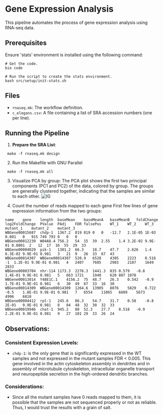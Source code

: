 # Gene Expression Analysis

This pipeline automates the process of gene expression analysis using RNA-seq data. 

## Prerequisites
Ensure 'stats' environment is installed using the following command:
```
# Get the code.
bio code

# Run the script to create the stats environment.
bash src/setup/init-stats.sh 
```

## Files
- `rnaseq.mk`: The workflow definition.
- `c_elegans.csv`: A file containing a list of SRA accession numbers (one per line).

## Running the Pipeline
1. **Prepare the SRA List**:
```
 make -f rnaseq.mk design
```
2. Run the Makefile with GNU Parallel
```
 make -f rnaseq.mk all
```

3. Visualize PCA by group:
The PCA plot shows the first two principal components (PC1 and PC2) of the data, colored by group. The groups are generally clustered together, indicating that the samples are similar to each other. 
![IG](./res/pca_by_group.jpeg)

4. Count the number of reads mapped to each gene
First few lines of gene expression information from the two groups:
```
name	gene	length	baseMean	baseMeanA	baseMeanB	foldChange	log2FoldChange	PValue	PAdj	FDR	falsePos	WT_1	WT_2	WT_3	mutant_1	mutant_2	mutant_3
WBGene00015687	chdp-1	1367.2	819	819	0	0	-12.7	2.1E-05	1E-03	0.001	0	915	749	793	0	0	0
WBGene00012239	W04A8.4	756.2	54	15	39	2.55	1.4	3.2E-02	9.9E-01	0.8001	2	12	17	16	55	29	33
WBGene00004029	pik-1	1301.2	66.3	18.7	47.7	2.626	1.4	6.3E-02	9.9E-01	0.981	3	21	9	26	33	67	43
WBGene00014307	WBGene00014307	520.9	6528	4305	2223	0.516	-1	1.2E-01	9.9E-01	0.981	4	2407	7605	2903	2187	1649	2833
WBGene00003704	nhr-114	1173.3	2276.3	1441.3	835	0.579	-0.8	1.4E-01	9.9E-01	0.981	5	663	1721	1940	620	807	1078
WBGene00013014	Y48E1C.1	4156.2	75	48.7	26.3	0.542	-0.9	1.7E-01	9.9E-01	0.981	6	30	49	67	33	16	30
WBGene00014309	WBGene00014309	1264.6	13905	8076	5829	0.722	-0.5	1.8E-01	9.9E-01	0.981	7	6554	11065	6609	5673	4996	6818
WBGene00004412	rpl-1	245.6	86.3	54.7	31.7	0.58	-0.8	2E-01	9.9E-01	0.981	8	84	48	32	30	32	33
WBGene00019946	chat-1	945.2	80	52.3	27.7	0.518	-0.9	2.2E-01	9.9E-01	0.981	9	27	101	29	33	26	24
```

## Observations:
### Consistent Expression Levels:

- `chdp-1`: is the only gene that is significantly expressed in the WT samples and not expressed in the mutant samples FDR < 0.005. This gene involved in the actin cytoskeleton assembly in dendrites and in assembly of microtubule cytoskeleton, intracellular organelle transport and neuropeptide secretion in the high-ordered dendritic branches.

### Considerations:
- Since all the mutant samples have 0 reads mapped to them, it is possible that the samples are not sequenced properly or not as reliable. Thus, I would trust the results with a grain of salt.
